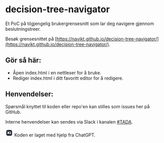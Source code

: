 # decision-tree-navigator
Et PoC på tilgjengelig brukergrensesnitt som lar deg navigere gjennom beslutningstreer.

Besøk grensesnittet på [https://navikt.github.io/decision-tree-navigator/](https://navikt.github.io/decision-tree-navigator/).




## Gör så här:
- Åpen index.html i en nettleser for å bruke.
- Rediger index.html i ditt favoritt editor for å redigere.

## Henvendelser:
Spørsmål knyttet til koden eller repo'en kan stilles som issues her på GitHub.

Interne henvendelser kan sendes via Slack i kanalen [#TADA](https://nav-it.slack.com/archives/C03CXENSLMV).

![KI](images/ki.png) Koden er laget med hjelp fra ChatGPT.